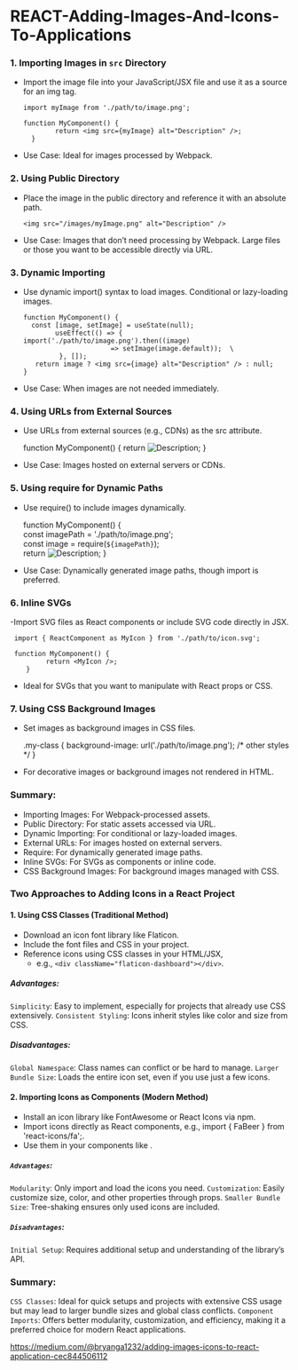 # REACT-Adding-Images-And-Icons-To-Applications

### 1. Importing Images in `src` Directory
- Import the image file into your JavaScript/JSX file and use it as a source for an img tag.

      import myImage from './path/to/image.png';  

      function MyComponent() {
              return <img src={myImage} alt="Description" />;
        }
- Use Case: Ideal for images processed by Webpack.

### 2. Using Public Directory
- Place the image in the public directory and reference it with an absolute path.

      <img src="/images/myImage.png" alt="Description" />
- Use Case: Images that don’t need processing by Webpack. Large files or those you want to be accessible directly via URL.

### 3. Dynamic Importing
- Use dynamic import() syntax to load images. Conditional or lazy-loading images.

      function MyComponent() {
        const [image, setImage] = useState(null);     
              useEffect(() => {     import('./path/to/image.png').then((image) 
                            => setImage(image.default));  \
               }, []);      
         return image ? <img src={image} alt="Description" /> : null;
      }
- Use Case: When images are not needed immediately.

### 4. Using URLs from External Sources
- Use URLs from external sources (e.g., CDNs) as the src attribute.

   function MyComponent() {
       return <img src="https://example.com/path/to/image.png" alt="Description" />;
    }
- Use Case: Images hosted on external servers or CDNs.

### 5. Using require for Dynamic Paths
- Use require() to include images dynamically. 

    function MyComponent() {   
       const imagePath = './path/to/image.png';  
       const image = require(`${imagePath}`);      
           return <img src={image} alt="Description" />; 
    }
- Use Case: Dynamically generated image paths, though import is preferred.

### 6. Inline SVGs
-Import SVG files as React components or include SVG code directly in JSX.

     import { ReactComponent as MyIcon } from './path/to/icon.svg';  
     
     function MyComponent() { 
             return <MyIcon />;
        }
- Ideal for SVGs that you want to manipulate with React props or CSS.

### 7. Using CSS Background Images
- Set images as background images in CSS files.

     .my-class {
          background-image: url('./path/to/image.png');
            /* other styles */
      }
- For decorative images or background images not rendered in HTML.

### Summary:
- Importing Images: For Webpack-processed assets.
- Public Directory: For static assets accessed via URL.
- Dynamic Importing: For conditional or lazy-loaded images.
- External URLs: For images hosted on external servers.
- Require: For dynamically generated image paths.
- Inline SVGs: For SVGs as components or inline code.
- CSS Background Images: For background images managed with CSS.

### Two Approaches to Adding Icons in a React Project
#### 1. Using CSS Classes (Traditional Method)
- Download an icon font library like Flaticon.
- Include the font files and CSS in your project.
- Reference icons using CSS classes in your HTML/JSX,
    - e.g., `<div className="flaticon-dashboard"></div>`.
##### Advantages:
`Simplicity`: Easy to implement, especially for projects that already use CSS extensively.
`Consistent Styling`: Icons inherit styles like color and size from CSS.
##### Disadvantages:
`Global Namespace`: Class names can conflict or be hard to manage.
`Larger Bundle Size`: Loads the entire icon set, even if you use just a few icons.
#### 2. Importing Icons as Components (Modern Method)
- Install an icon library like FontAwesome or React Icons via npm.
- Import icons directly as React components, e.g., import { FaBeer } from 'react-icons/fa';.
- Use them in your components like <FaBeer />.
##### `Advantages`:
`Modularity`: Only import and load the icons you need.
`Customization`: Easily customize size, color, and other properties through props.
`Smaller Bundle Size`: Tree-shaking ensures only used icons are included.
##### `Disadvantages`:
`Initial Setup`: Requires additional setup and understanding of the library’s API.
### Summary:
`CSS Classes`: Ideal for quick setups and projects with extensive CSS usage but may lead to larger bundle sizes and global class conflicts.
`Component Imports`: Offers better modularity, customization, and efficiency, making it a preferred choice for modern React applications.

https://medium.com/@bryanga1232/adding-images-icons-to-react-application-cec844506112
